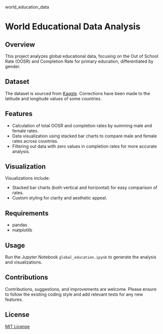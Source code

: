 world_education_data

# World Educational Data Analysis

## Overview

This project analyzes global educational data, focusing on the Out of School Rate (OOSR) and Completion Rate for primary education, differentiated by gender.

## Dataset

The dataset is sourced from [Kaggle](https://www.kaggle.com/datasets/nelgiriyewithana/world-educational-data). Corrections have been made to the latitude and longitude values of some countries.

## Features

-   Calculation of total OOSR and completion rates by summing male and female rates.
-   Data visualization using stacked bar charts to compare male and female rates across countries.
-   Filtering out data with zero values in completion rates for more accurate analysis.

## Visualization

Visualizations include:

-   Stacked bar charts (both vertical and horizontal) for easy comparison of rates.
-   Custom styling for clarity and aesthetic appeal.

## Requirements

-   pandas
-   matplotlib

## Usage

Run the Jupyter Notebook `global_education.ipynb` to generate the analysis and visualizations.

## Contributions

Contributions, suggestions, and improvements are welcome. Please ensure to follow the existing coding style and add relevant tests for any new features.

## License

[MIT License](https://opensource.org/licenses/MIT)
